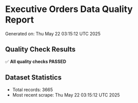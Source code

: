# Executive Orders Data Quality Report
Generated on: Thu May 22 03:15:12 UTC 2025

## Quality Check Results
✅ **All quality checks PASSED**

## Dataset Statistics
- Total records: 3665
- Most recent scrape: Thu May 22 03:15:12 UTC 2025
